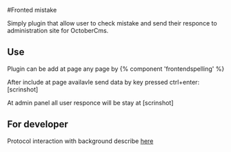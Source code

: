 #Fronted mistake

Simply plugin that allow user to check mistake and send their responce to administration site for OctoberCms.

## Use

Plugin can be add at page any page by
{% component 'frontendspelling' %} 

After include at page availavle send data by key pressed ctrl+enter:
[scrinshot]

At admin panel all user responce will be stay at
[scrinshot]

## For developer
Protocol interaction with background describe [here](https://github.com/CheerfulLab/frontSpelling/blob/master/docs/Transfer.md)